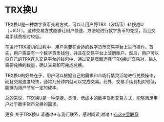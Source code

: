 # TRX换U

TRX换U是一种数字货币交易方式，可以让用户将TRX（波场币）转换成U（USDT）。这种交易方式能够让用户快速、方便地进行数字货币的兑换，而且交易手续费相对较低。

在进行TRX换U的过程中，用户需要在合适的数字货币交易平台上进行操作。首先，用户需要有一个数字货币钱包，并且在交易平台上注册账户。然后，用户可以将自己的TRX存入交易平台的钱包中，通过交易页面选择“TRX换U”交易对，输入需要兑换的数量，确认交易即可完成兑换。

TRX换U的好处在于，用户可以根据自己的需求和市场行情灵活地进行兑换操作，而且交易速度较快，通常几分钟内就可以完成交易。此外，交易手续费相对较低，能够为用户节省一定的成本。

总的来说，TRX换U是一种便捷、灵活、低成本的数字货币交易方式，能够满足用户对于数字货币兑换的需求。

更多 关于TRX换U 请通过✈与我们联系，感谢阅读,谢谢！[点这✈里联系](https://ads.k02.cc)